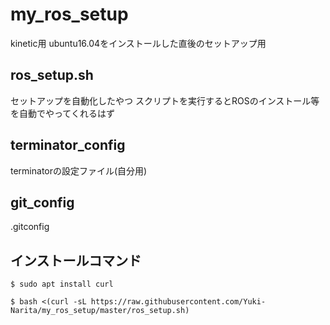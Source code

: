 # my_ros_setup
kinetic用
ubuntu16.04をインストールした直後のセットアップ用

## ros_setup.sh
セットアップを自動化したやつ
スクリプトを実行するとROSのインストール等を自動でやってくれるはず
<!--
``
$ sh ros_setup.sh
``
-->

## terminator_config
terminatorの設定ファイル(自分用)
<!--
1. ファイル名を config にリネーム
2. ~/.config/terminator/ に配置
-->
## git_config
.gitconfig

## インストールコマンド
```
$ sudo apt install curl

$ bash <(curl -sL https://raw.githubusercontent.com/Yuki-Narita/my_ros_setup/master/ros_setup.sh)
```
